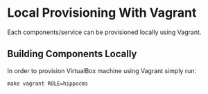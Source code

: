 # Local Provisioning With Vagrant

Each components/service can be provisioned locally using Vagrant.




## Building Components Locally

In order to provision VirtualBox machine using Vagrant simply run:

```
make vagrant ROLE=hippocms
```
